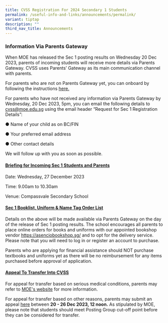 ```yaml
---
title: CVSS Registration For 2024 Secondary 1 Students
permalink: /useful-info-and-links/announcements/permalink/
variant: tiptap
description: ""
third_nav_title: Announcements
---
```

<h3>Information Via Parents Gateway</h3><p>When MOE has released the Sec 1 posting results on Wednesday 20 Dec 2023, parents of incoming students will receive more details via Parents Gateway. CVSS uses Parents’ Gateway as its main communication channel with parents.</p><p>For parents who are not on Parents Gateway yet, you can onboard by following the instructions <a href="/files/Link_to_PG_onboarding_instructions.pdf" rel="noopener noreferrer nofollow" target="_blank">here.</a></p><p>For parents who have not received any information via Parents Gateway by Wednesday, 20 Dec 2023, 5pm, you can email the following details to <a href="mailto:cvss@moe.edu.sg" rel="noopener noreferrer nofollow" target="_blank">cvss@moe.edu.sg</a> using the email header “Request for Sec 1 Registration Details”:</p><p>● Name of your child as on BC/FIN</p><p>● Your preferred email address</p><p>● Other contact details</p><p>We will follow up with you as soon as possible.</p><h4><u>Briefing for Incoming Sec 1 Students and Parents</u></h4><p>Date: Wednesday, 27 December 2023</p><p>Time: 9.00am to 10.30am</p><p>Venue: Compassvale Secondary School</p><h4><u>Sec 1 Booklist, Uniform &amp; Name Tag Order List</u></h4><p>Details on the above will be made available via Parents Gateway on the day of the release of Sec 1 posting results. The school encourages all parents to place online orders for books and uniforms with our appointed bookshop vendor <a href="https://asenciobookshop.sg/" rel="noopener noreferrer nofollow" target="_blank">https://asenciobookshop.sg/</a> and to opt for the delivery service. Please note that you will need to log in or register an account to purchase.</p><p>Parents who are applying for financial assistance should NOT purchase textbooks and uniforms yet as there will be no reimbursement for any items purchased before approval of application.</p><h4><u>Appeal To Transfer Into CVSS</u></h4><p>For appeal for transfer based on serious medical conditions, parents may refer to <a href="https://www.moe.gov.sg/secondary/s1-posting/results/appeal-for-school-transfer" rel="noopener noreferrer nofollow" target="_blank">MOE's website</a> for more information.</p><p>For appeal for transfer based on other reasons, parents may submit an appeal <a href="https://form.gov.sg/5fbf1ed5922a0c00110ede7d" rel="noopener noreferrer nofollow" target="_blank">here</a> between <strong>20 - 26 Dec 2023, 12 noon.</strong> As stipulated by MOE, please note that students should meet Posting Group cut-off point before they can be considered for transfer.</p><p></p>